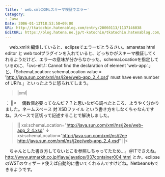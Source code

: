 ```yaml
---
Title: ' web.xmlのXMLスキーマ検証でエラー'
Category:
- Java
Date: 2006-01-13T18:53:58+09:00
URL: http://tkatochin.hatenablog.com/entry/20060113/1137146038
EditURL: https://blog.hatena.ne.jp/t-katochin/tkatochin.hatenablog.com/atom/entry/6653586347154756138
---
```



　web.xmlを編集していると、eclipseでエラーだとうるさい。amaretas html editor と web toolプラグインを入れていると、どっちかがスキーマ検証してくれるようだけど、エラーの意味が分からなかった。schemaLocationを指定しているのに、「cvc-elt.1: Cannot find the declaration of element 'web-app'.」と、「SchemaLocation: schemaLocation value = 'http://java.sun.com/xml/ns/j2ee/web-app_2_4.xsd' must have even number of URI's.」といったように怒られてしまう。
>|xml|
<?xml version="1.0"?>
<web-app
    xmlns="http://java.sun.com/xml/ns/j2ee"
    xmlns:xsi="http://www.w3.org/2001/XMLSchema-instance"
    xsi:schemaLocation="http://java.sun.com/xml/ns/j2ee/web-app_2_4.xsd"
    version="2.4">
      ：
</web-app>
||<
　偶数個必要ってなんだ？？と思いながら調べたところ、ようやく分かりました。ネームスペース 対 XSDファイル という書き方をしなくちゃなんですね。スペースで区切って記述することで解決しました。
>||
    xsi:schemaLocation="http://java.sun.com/xml/ns/j2ee/web-app_2_4.xsd"
                       ↓
    xsi:schemaLocation="http://java.sun.com/xml/ns/j2ee http://java.sun.com/xml/ns/j2ee/web-app_2_4.xsd"
||<

　ちゃんとした書き方してないとこを参照しちゃってたため…。＠ITでさえね。http://www.atmarkit.co.jp/fjava/javatips/037container004.html とか。eclipseのWSTのウィザード使えば自動的に書いてくれるんですけどね。Netbeansもできるようです。
